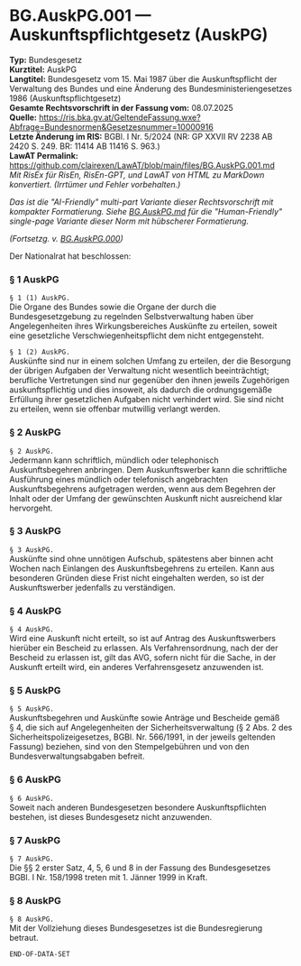 # BG.AuskPG.001 — Auskunftspflichtgesetz (AuskPG)
**Typ:** Bundesgesetz  
**Kurztitel:** AuskPG  
**Langtitel:** Bundesgesetz vom 15. Mai 1987 über die Auskunftspflicht der Verwaltung des Bundes und eine Änderung des Bundesministeriengesetzes 1986 (Auskunftspflichtgesetz)  
**Gesamte Rechtsvorschrift in der Fassung vom:** 08.07.2025  
**Quelle:** https://ris.bka.gv.at/GeltendeFassung.wxe?Abfrage=Bundesnormen&Gesetzesnummer=10000916  
**Letzte Änderung im RIS:** BGBl. I Nr. 5/2024 (NR: GP XXVII RV 2238 AB 2420 S. 249. BR: 11414 AB 11416 S. 963.)  
**LawAT Permalink:** https://github.com/clairexen/LawAT/blob/main/files/BG.AuskPG.001.md  
*Mit RisEx für RisEn, RisEn-GPT, und LawAT von HTML zu MarkDown konvertiert. (Irrtümer und Fehler vorbehalten.)*

*Das ist die "AI-Friendly" multi-part Variante dieser Rechtsvorschrift mit kompakter Formatierung. Siehe [BG.AuskPG.md](BG.AuskPG.md) für die "Human-Friendly" single-page Variante dieser Norm mit hübscherer Formatierung.*

*(Fortsetzg. v. [BG.AuskPG.000](BG.AuskPG.000.md))*

Der Nationalrat hat beschlossen:

### § 1 AuskPG

`§ 1 (1) AuskPG.`  
Die Organe des Bundes sowie die Organe der durch die Bundesgesetzgebung zu regelnden Selbstverwaltung haben über Angelegenheiten ihres Wirkungsbereiches Auskünfte zu erteilen, soweit eine gesetzliche Verschwiegenheitspflicht dem nicht entgegensteht.

`§ 1 (2) AuskPG.`  
Auskünfte sind nur in einem solchen Umfang zu erteilen, der die Besorgung der übrigen Aufgaben der Verwaltung nicht wesentlich beeinträchtigt; berufliche Vertretungen sind nur gegenüber den ihnen jeweils Zugehörigen auskunftspflichtig und dies insoweit, als dadurch die ordnungsgemäße Erfüllung ihrer gesetzlichen Aufgaben nicht verhindert wird. Sie sind nicht zu erteilen, wenn sie offenbar mutwillig verlangt werden.

### § 2 AuskPG

`§ 2 AuskPG.`  
Jedermann kann schriftlich, mündlich oder telephonisch Auskunftsbegehren anbringen. Dem Auskunftswerber kann die schriftliche Ausführung eines mündlich oder telefonisch angebrachten Auskunftsbegehrens aufgetragen werden, wenn aus dem Begehren der Inhalt oder der Umfang der gewünschten Auskunft nicht ausreichend klar hervorgeht.

### § 3 AuskPG

`§ 3 AuskPG.`  
Auskünfte sind ohne unnötigen Aufschub, spätestens aber binnen acht Wochen nach Einlangen des Auskunftsbegehrens zu erteilen. Kann aus besonderen Gründen diese Frist nicht eingehalten werden, so ist der Auskunftswerber jedenfalls zu verständigen.

### § 4 AuskPG

`§ 4 AuskPG.`  
Wird eine Auskunft nicht erteilt, so ist auf Antrag des Auskunftswerbers hierüber ein Bescheid zu erlassen. Als Verfahrensordnung, nach der der Bescheid zu erlassen ist, gilt das AVG, sofern nicht für die Sache, in der Auskunft erteilt wird, ein anderes Verfahrensgesetz anzuwenden ist.

### § 5 AuskPG

`§ 5 AuskPG.`  
Auskunftsbegehren und Auskünfte sowie Anträge und Bescheide gemäß § 4, die sich auf Angelegenheiten der Sicherheitsverwaltung (§ 2 Abs. 2 des Sicherheitspolizeigesetzes, BGBl. Nr. 566/1991, in der jeweils geltenden Fassung) beziehen, sind von den Stempelgebühren und von den Bundesverwaltungsabgaben befreit.

### § 6 AuskPG

`§ 6 AuskPG.`  
Soweit nach anderen Bundesgesetzen besondere Auskunftspflichten bestehen, ist dieses Bundesgesetz nicht anzuwenden.

### § 7 AuskPG

`§ 7 AuskPG.`  
Die §§ 2 erster Satz, 4, 5, 6 und 8 in der Fassung des Bundesgesetzes BGBl. I Nr. 158/1998 treten mit 1. Jänner 1999 in Kraft.

### § 8 AuskPG

`§ 8 AuskPG.`  
Mit der Vollziehung dieses Bundesgesetzes ist die Bundesregierung betraut.

`END-OF-DATA-SET`
